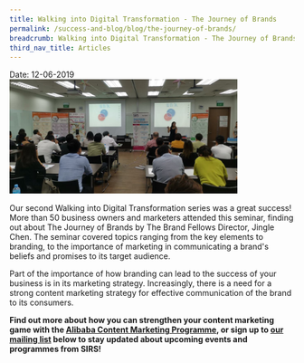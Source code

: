 ```yaml
---
title: Walking into Digital Transformation - The Journey of Brands
permalink: /success-and-blog/blog/the-journey-of-brands/
breadcrumb: Walking into Digital Transformation - The Journey of Brands
third_nav_title: Articles
---
```



Date:   12-06-2019
<img src="/images/images-2021/Blog_2019_TheJourneyOfBrands.jpg" style="width:80%;max-width:1000px;">

<p>Our second Walking into Digital Transformation series was a great success! More than 50 business owners and marketers attended this seminar, finding out about The Journey 
  of Brands by The Brand Fellows Director, Jingle Chen. The seminar covered topics ranging from the key elements to branding, to the importance of marketing in communicating 
  a brand's beliefs and promises to its target audience.</p>

<p>Part of the importance of how branding can lead to the success of your business is in its marketing strategy. Increasingly, there is a need for a strong content marketing 
  strategy for effective communication of the brand to its consumers.</p>
  
<b>Find out more about how you can strengthen your content marketing game with the 
  <a href="/digital-programmes/alibaba-business-school/alibaba-content-marketing-programme">Alibaba Content Marketing Programme</a>, 
  or sign up to <a href="/subscribe">our mailing list</a> below to stay updated about upcoming events and programmes from SIRS!</b>
